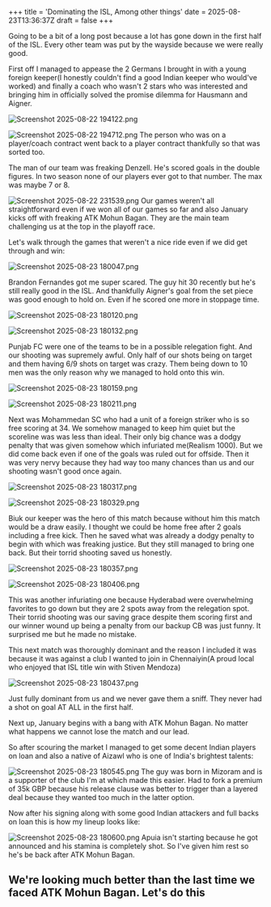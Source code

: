 +++
title = 'Dominating the ISL, Among other things'
date = 2025-08-23T13:36:37Z
draft = false
+++

Going to be a bit of a long post because a lot has gone down in the first half of the ISL. Every other team was put by the wayside because we were really good.

First off I managed to appease the 2 Germans I brought in with a young foreign keeper(I honestly couldn't find a good Indian keeper who would've worked) and finally a coach who wasn't 2 stars who was interested and bringing him in officially solved the promise dilemma for Hausmann and Aigner.

![Screenshot 2025-08-22 194122.png](/india-2-manchester/images/Screenshot%202025-08-22%20194122.png)

![Screenshot 2025-08-22 194712.png](/india-2-manchester/images/Screenshot%202025-08-22%20194712.png)
The person who was on a player/coach contract went back to a player contract thankfully so that was sorted too.

The man of our team was freaking Denzell. He's scored goals in the double figures. In two season none of our players ever got to that number. The max was maybe 7 or 8.

![Screenshot 2025-08-22 231539.png](/india-2-manchester/images/Screenshot%202025-08-22%20231539.png)
Our games weren't all straightforward even if we won all of our games so far and also January kicks off with freaking ATK Mohun Bagan. They are the main team challenging us at the top in the playoff race.

Let's walk through the games that weren't a nice ride even if we did get through and win:

![Screenshot 2025-08-23 180047.png](/india-2-manchester/images/Screenshot%202025-08-23%20180047.png)

Brandon Fernandes got me super scared. The guy hit 30 recently but he's still really good in the ISL. And thankfully Aigner's goal from the set piece was good enough to hold on. Even if he scored one more in stoppage time.

![Screenshot 2025-08-23 180120.png](/india-2-manchester/images/Screenshot%202025-08-23%20180120.png)

![Screenshot 2025-08-23 180132.png](/india-2-manchester/images/Screenshot%202025-08-23%20180132.png)

Punjab FC were one of the teams to be in a possible relegation fight. And our shooting was supremely awful. Only half of our shots being on target and them having 6/9 shots on target was crazy. Them being down to 10 men was the only reason why we managed to hold onto this win.

![Screenshot 2025-08-23 180159.png](/india-2-manchester/images/Screenshot%202025-08-23%20180159.png)

![Screenshot 2025-08-23 180211.png](/india-2-manchester/images/Screenshot%202025-08-23%20180211.png)

Next was Mohammedan SC who had a unit of a foreign striker who is so free scoring at 34. We somehow managed to keep him quiet but the scoreline was was less than ideal. Their only big chance was a dodgy penalty that was given somehow which infuriated me(Realism 1000). But we did come back even if one of the goals was ruled out for offside. Then it was very nervy because they had way too many chances than us and our shooting wasn't good once again.

![Screenshot 2025-08-23 180317.png](/india-2-manchester/images/Screenshot%202025-08-23%20180317.png)

![Screenshot 2025-08-23 180329.png](/india-2-manchester/images/Screenshot%202025-08-23%20180329.png)

Biuk our keeper was the hero of this match because without him this match would be a draw easily. I thought we could be home free after 2 goals including a free kick. Then he saved what was already a dodgy penalty to begin with which was freaking justice. But they still managed to bring one back. But their torrid shooting saved us honestly.

![Screenshot 2025-08-23 180357.png](/india-2-manchester/images/Screenshot%202025-08-23%20180357.png)

![Screenshot 2025-08-23 180406.png](/india-2-manchester/images/Screenshot%202025-08-23%20180406.png)

This was another infuriating one because Hyderabad were overwhelming favorites to go down but they are 2 spots away from the relegation spot. Their torrid shooting was our saving grace despite them scoring first and our winner wound up being a penalty from our backup CB was just funny. It surprised me but he made no mistake.

This next match was thoroughly dominant and the reason I included it was because it was against a club I wanted to join in Chennaiyin(A proud local who enjoyed that ISL title win with Stiven Mendoza)

![Screenshot 2025-08-23 180437.png](/india-2-manchester/images/Screenshot%202025-08-23%20180437.png)

Just fully dominant from us and we never gave them a sniff. They never had a shot on goal AT ALL in the first half.

Next up, January begins with a bang with ATK Mohun Bagan. No matter what happens we cannot lose the match and our lead.

So after scouring the market I managed to get some decent Indian players on loan and also a native of Aizawl who is one of India's brightest talents:

![Screenshot 2025-08-23 180545.png](/india-2-manchester/images/Screenshot%202025-08-23%20180545.png)
The guy was born in Mizoram and is a supporter of the club I'm at which made this easier. Had to fork a premium of 35k GBP because his release clause was better to trigger than a layered deal because they wanted too much in the latter option.

Now after his signing along with some good Indian attackers and full backs on loan this is how my lineup looks like:

![Screenshot 2025-08-23 180600.png](/india-2-manchester/images/Screenshot%202025-08-23%20180600.png)
Apuia isn't starting because he got announced and his stamina is completely shot. So I've given him rest so he's be back after ATK Mohun Bagan.

## We're looking much better than the last time we faced ATK Mohun Bagan. Let's do this
